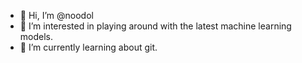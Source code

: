 - 👋 Hi, I’m @noodol
- 👀 I’m interested in playing around with the latest machine learning models.
- 🌱 I’m currently learning about git.
